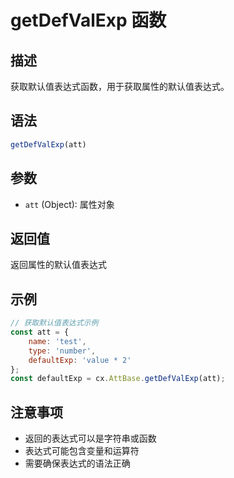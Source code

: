 # getDefValExp 函数

## 描述
获取默认值表达式函数，用于获取属性的默认值表达式。

## 语法
```javascript
getDefValExp(att)
```

## 参数
- `att` (Object): 属性对象

## 返回值
返回属性的默认值表达式

## 示例
```javascript
// 获取默认值表达式示例
const att = {
    name: 'test',
    type: 'number',
    defaultExp: 'value * 2'
};
const defaultExp = cx.AttBase.getDefValExp(att);
```

## 注意事项
- 返回的表达式可以是字符串或函数
- 表达式可能包含变量和运算符
- 需要确保表达式的语法正确
